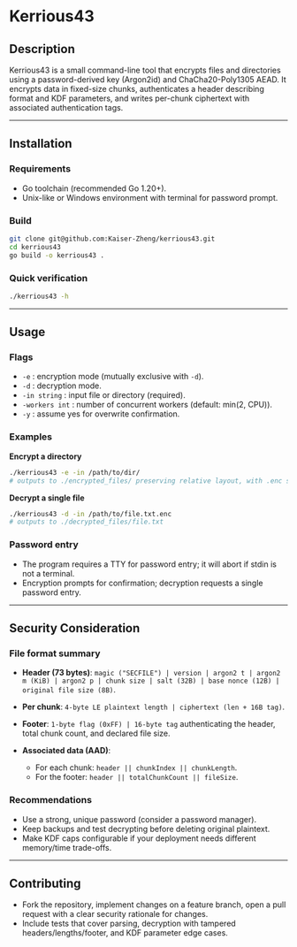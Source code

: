 # Kerrious43

## Description

Kerrious43 is a small command-line tool that encrypts files and directories using a password-derived key (Argon2id) and ChaCha20-Poly1305 AEAD. It encrypts data in fixed-size chunks, authenticates a header describing format and KDF parameters, and writes per-chunk ciphertext with associated authentication tags.

---

## Installation

### Requirements

* Go toolchain (recommended Go 1.20+).
* Unix-like or Windows environment with terminal for password prompt.

### Build

```bash
git clone git@github.com:Kaiser-Zheng/kerrious43.git
cd kerrious43
go build -o kerrious43 .
```

### Quick verification

```bash
./kerrious43 -h
```

---

## Usage

### Flags

* `-e` : encryption mode (mutually exclusive with `-d`).
* `-d` : decryption mode.
* `-in string` : input file or directory (required).
* `-workers int` : number of concurrent workers (default: min(2, CPU)).
* `-y` : assume yes for overwrite confirmation.

### Examples

**Encrypt a directory**

```bash
./kerrious43 -e -in /path/to/dir/
# outputs to ./encrypted_files/ preserving relative layout, with .enc suffix
```

**Decrypt a single file**

```bash
./kerrious43 -d -in /path/to/file.txt.enc
# outputs to ./decrypted_files/file.txt
```

### Password entry

* The program requires a TTY for password entry; it will abort if stdin is not a terminal.
* Encryption prompts for confirmation; decryption requests a single password entry.

---

## Security Consideration

### File format summary

* **Header (73 bytes)**: `magic ("SECFILE") | version | argon2 t | argon2 m (KiB) | argon2 p | chunk size | salt (32B) | base nonce (12B) | original file size (8B)`.
* **Per chunk**: `4-byte LE plaintext length | ciphertext (len + 16B tag)`.
* **Footer**: `1-byte flag (0xFF) | 16-byte tag` authenticating the header, total chunk count, and declared file size.
* **Associated data (AAD)**:

  * For each chunk: `header || chunkIndex || chunkLength`.
  * For the footer: `header || totalChunkCount || fileSize`.

### Recommendations

* Use a strong, unique password (consider a password manager).
* Keep backups and test decrypting before deleting original plaintext.
* Make KDF caps configurable if your deployment needs different memory/time trade-offs.

---

## Contributing

* Fork the repository, implement changes on a feature branch, open a pull request with a clear security rationale for changes.
* Include tests that cover parsing, decryption with tampered headers/lengths/footer, and KDF parameter edge cases.
